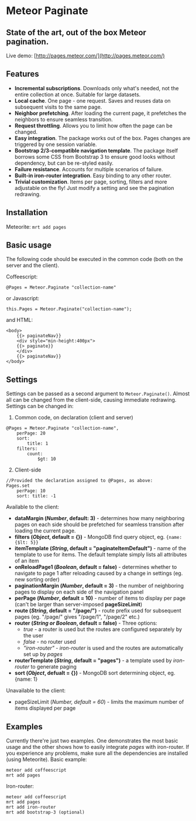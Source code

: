 Meteor Paginate
===============

State of the art, out of the box Meteor pagination.
---------------------------------------------------
Live demo: [http://pages.meteor.com/](http://pages.meteor.com/)

Features
--------

+ **Incremental subscriptions**. Downloads only what's needed, not the entire collection at once. Suitable for large datasets.
+ **Local cache**. One page - one request. Saves and reuses data on subsequent visits to the same page.
+ **Neighbor prefetching**. After loading the current page, it prefetches the neighbors to ensure seamless transition.
+ **Request throttling**. Allows you to limit how often the page can be changed.
+ **Easy integration**. The package works out of the box. Pages changes are triggered by one session variable.
+ **Bootstrap 2/3-compatible navigation template**. The package itself borrows some CSS from Bootstrap 3 to ensure good looks without dependency, but can be re-styled easily.
+ **Failure resistance**. Accounts for multiple scenarios of failure.
+ **Built-in iron-router integration**. Easy binding to any other router.
+ **Trivial customization**. Items per page, sorting, filters and more adjustable on the fly! Just modify a setting and see the pagination redrawing.

Installation
------------
Meteorite:
`mrt add pages`

Basic usage
-----------
The following code should be executed in the common code (both on the server and the client).

Coffeescript:

`@Pages = Meteor.Paginate "collection-name"`
      
or Javascript:

`
this.Pages = Meteor.Paginate("collection-name");
`

and HTML:
```
<body>
    {{> paginateNav}}
    <div style="min-height:400px">
    {{> paginate}}
    </div>
    {{> paginateNav}}
</body>
```

Settings
--------
Settings can be passed as a second argument to `Meteor.Paginate()`. Almost all can be changed from the client-side, causing immediate redrawing. Settings can be changed in:
1. Common code, on declaration (client and server)
```
@Pages = Meteor.Paginate "collection-name",
    perPage: 20
    sort: 
        title: 1
    filters: 
        count: 
            $gt: 10
```
2. Client-side
```
//Provided the declaration assigned to @Pages, as above:
Pages.set
    perPage: 10
    sort: title: -1
```

Available to the client:
+ **dataMargin (*Number*, default: 3)** - determines how many neighboring pages on each side should be prefetched for seamless transition after loading the current page.
+ **filters (*Object*, default = {})** - MongoDB find query object, eg. `{name: {$lt: 5}}`
+ **itemTemplate (*String*, default = "paginateItemDefault")** - name of the template to use for items. The default template simply lists all attributes of an item
+ **onReloadPage1 (*Boolean*, default = false)** - determines whether to navigate to page 1 after reloading caused by a change in settings (eg. new sorting order)
+ **paginationMargin (*Number*, default = 3)** - the number of neighboring pages to display on each side of the navigation panel
+ **perPage (*Number*, default = 10)** - number of items to display per page (can't be larger than server-imposed **pageSizeLimit**)
+ **route (*String*, default = "/page/")** - route prefix used for subsequent pages (eg. "/page/" gives "/page/1", "/page/2" etc.)
+ **router (*String or Boolean*, default = false)** - Three options:
   - *true* - a router is used but the routes are configured separately by the user
   - *false* - no router used
   - *"iron-router"* - *iron-router* is used and the routes are automatically set up by *pages*
+ **routerTemplate (*String*, default = "pages")** - a template used by *iron-router* to generate paging 
+ **sort (*Object*, defualt = {})** - MongoDB sort determining object, eg. {name: 1}

Unavailable to the client:
+ pageSizeLimit (*Number, default = 60*) - limits the maximum number of items displayed per page


Examples
--------

Currently there're just two examples. One demonstrates the most basic usage and the other shows how to easily integrate *pages* with iron-router. If you experience any problems, make sure all the dependencies are installed (using Meteorite).
Basic example:
```
meteor add coffeescript
mrt add pages
```
Iron-router:
```
meteor add coffeescript
mrt add pages
mrt add iron-router
mrt add bootstrap-3 (optional)
```